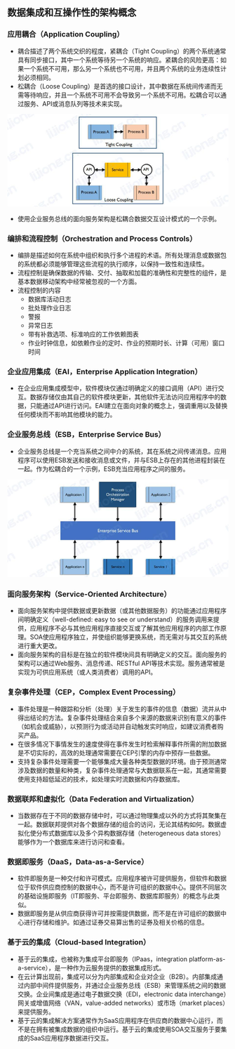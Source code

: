 ## **数据集成和互操作性的架构概念**

### 应用耦合（Application Coupling）

- 耦合描述了两个系统交织的程度，紧耦合（Tight Coupling）的两个系统通常具有同步接口，其中一个系统等待另一个系统的响应。紧耦合的风险更高：如果一个系统不可用，那么另一个系统也不可用，并且两个系统的业务连续性计划必须相同。
- 松耦合（Loose Coupling）是首选的接口设计，其中数据在系统间传递而无需等待响应，并且一个系统不可用不会导致另一个系统不可用。松耦合可以通过服务、API或消息队列等技术来实现。

![](assets/数据集成和互操作性的架构概念/耦合.jpg)

- 使用企业服务总线的面向服务架构是松耦合数据交互设计模式的一个示例。

### 编排和流程控制（Orchestration and Process Controls）

- 编排是描述如何在系统中组织和执行多个进程的术语。所有处理消息或数据包的系统都必须能够管理这些流程的执行顺序，以保持一致性和连续性。
- 流程控制是确保数据的传输、交付、抽取和加载的准确性和完整性的组件，是基本数据移动架构中经常被忽视的一个方面。
- 流程控制的内容
  - 数据库活动日志
  - 批处理作业日志
  - 警报
  - 异常日志
  - 带有补救选项、标准响应的工作依赖图表
  - 作业时钟信息，如依赖作业的定时、作业的预期时长、计算（可用）窗口时间

### 企业应用集成（EAI，Enterprise Application Integration）

- 在企业应用集成模型中，软件模块仅通过明确定义的接口调用（API）进行交互。数据存储仅由其自己的软件模块更新，其他软件无法访问应用程序中的数据，只能通过API进行访问。EAI建立在面向对象的概念上，强调重用以及替换任何模块而不影响其他模块的能力。

### 企业服务总线（ESB，Enterprise Service Bus）

- 企业服务总线是一个充当系统之间中介的系统，其在系统之间传递消息。应用程序可以使用ESB发送和接收消息或文件，并与ESB上存在的其他进程封装在一起。作为松耦合的一个示例，ESB充当应用程序之间的服务。

![](assets/数据集成和互操作性的架构概念/企业服务总线.jpg)

### 面向服务架构（Service-Oriented Architecture）

- 面向服务架构中提供数据或更新数据（或其他数据服务）的功能通过应用程序间明确定义（well-defined: easy to see or understand）的服务调用来提供，应用程序不必与其他应用程序直接交互或了解其他应用程序的内部工作原理。SOA使应用程序独立，并使组织能够更换系统，而无需对与其交互的系统进行重大更改。
- 面向服务架构的目标是在独立的软件模块间具有明确定义的交互。面向服务的架构可以通过Web服务、消息传递、RESTful API等技术实现。服务通常被是实现为可供应用系统（或人类消费者）调用的API。

### 复杂事件处理（CEP，Complex Event Processing）

- 事件处理是一种跟踪和分析（处理）关于发生的事件的信息（数据）流并从中得出结论的方法。复杂事件处理结合来自多个来源的数据来识别有意义的事件（如机会或威胁），以预测行为或活动并自动触发实时响应，如建议消费者购买产品。
- 在很多情况下事情发生的速度使得在事件发生时检索解释事件所需的附加数据是不切实际的，高效的处理通常需要在CEP引擎的内存中预存一些数据。
- 支持复杂事件处理需要一个能够集成大量各种类型数据的环境。由于预测通常涉及数据的数量和种类，复杂事件处理通常与大数据联系在一起，其通常需要使用支持超低延迟的技术，如处理实时流数据和内存数据库。

### 数据联邦和虚拟化（Data Federation and Virtualization）

- 当数据存在于不同的数据存储中时，可以通过物理集成以外的方式将其聚集在一起。数据联邦提供对各个数据存储的组合的访问，无论其结构如何。数据虚拟化使分布式数据库以及多个异构数据存储（heterogeneous data stores）能够作为一个数据库来进行访问和查看。

### 数据即服务（DaaS，Data-as-a-Service）

- 软件即服务是一种交付和许可模式。应用程序被许可提供服务，但软件和数据位于软件供应商控制的数据中心，而不是许可组织的数据中心。提供不同层次的基础设施即服务（IT即服务、平台即服务、数据库即服务）的概念与此类似。
- 数据即服务是从供应商获得许可并按需提供数据，而不是在许可组织的数据中心进行存储和维护。如通过证券交易算出售的证券及相关价格的信息。

### 基于云的集成（Cloud-based Integration）

- 基于云的集成，也被称为集成平台即服务（IPaas，integration platform-as-a-service），是一种作为云服务提供的数据集成形式。
- 在云计算出现前，集成可以分为内部集成和企业对企业（B2B）。内部集成通过内部中间件提供服务，并通过企业服务总线（ESB）来管理系统之间的数据交换。企业间集成是通过电子数据交换（EDI，electronic data interchange）网关或增值网络（VAN，value-added networks）或市场（market places）来提供服务。
- 基于云的集成解决方案通常作为SaaS应用程序在供应商的数据中心运行，而不是在拥有被集成数据的组织中运行。基于云的集成使用SOA交互服务于要集成的SaaS应用程序数据进行交互。